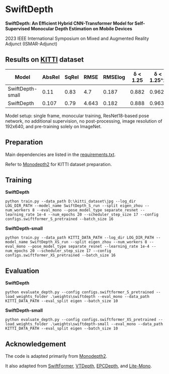 # SwiftDepth
**SwiftDepth: An Efficient Hybrid CNN-Transformer Model for Self-Supervised Monocular Depth Estimation on Mobile Devices**

2023 IEEE International Symposium on Mixed and Augmented Reality Adjunct (ISMAR-Adjunct)

## Results on [KITTI](https://www.cvlibs.net/datasets/kitti/) dataset
| Model            | AbsRel | SqRel | RMSE  | RMSElog | δ < 1.25 | δ < 1.25^2 | δ < 1.25^3 | MParam | GMACs |
| ---------------- | ------ | ----- | ----- | ------- | -------- | ---------- | ---------- | ------ | ----- |
| SwiftDepth-small | 0.11   | 0.83  | 4.7   | 0.187   | 0.882    | 0.962      | 0.982      | 3.6    | 3.6   |
| SwiftDepth       | 0.107  | 0.79  | 4.643 | 0.182   | 0.888    | 0.963      | 0.983      | 6.4    | 4.9   |

Model setup: single frame, monocular training, ResNet18-based pose network, no additional supervision, no post-processing, image resolution of 192x640, and pre-training solely on ImageNet.

## Preparation

Main dependencies are listed in the [requirements.txt](https://github.com/xapaxca/swiftdepth/blob/main/requirements.txt).

Refer to [Monodepth2](https://github.com/nianticlabs/monodepth2) for KITTI dataset preparation.

## Training
**SwiftDepth**
```shell
python train.py --data_path D:\kitti_dataset\jpg --log_dir LOG_DIR_PATH --model_name SwiftDepth_S_run --split eigen_zhou --num_workers 8 --eval_mono --pose_model_type separate_resnet --learning_rate 1e-4 --num_epochs 20 --scheduler_step_size 17 --config configs.swiftformer_S_pretrained --batch_size 16
```

**SwiftDepth-small**
```shell
python train.py --data_path KITTI_DATA_PATH --log_dir LOG_DIR_PATH --model_name SwiftDepth_XS_run --split eigen_zhou --num_workers 8 --eval_mono --pose_model_type separate_resnet --learning_rate 1e-4 --num_epochs 20 --scheduler_step_size 17 --config configs.swiftformer_XS_pretrained --batch_size 16
```

## Evaluation
**SwiftDepth**
```shell
python evaluate_depth.py --config configs.swiftformer_S_pretrained --load_weights_folder .\weights\swiftdepth --eval_mono --data_path KITTI_DATA_PATH --eval_split eigen --batch_size 10
```

**SwiftDepth-small**
```shell
python evaluate_depth.py --config configs.swiftformer_XS_pretrained --load_weights_folder .\weights\swiftdepth-small --eval_mono --data_path KITTI_DATA_PATH --eval_split eigen --batch_size 10
```

## Acknowledgement
The code is adapted primarily from [Monodepth2](https://github.com/nianticlabs/monodepth2).

It also adapted from [SwiftFormer](https://github.com/Amshaker/SwiftFormer), [VTDepth](https://github.com/ahbpp/VTDepth), [EPCDepth](https://github.com/prstrive/EPCDepth), and [Lite-Mono](https://github.com/noahzn/Lite-Mono).